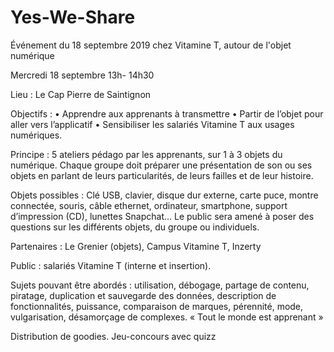 # Yes-We-Share
Événement du 18 septembre 2019 chez Vitamine T, autour de l'objet numérique

Mercredi 18 septembre
13h- 14h30

Lieu : Le Cap Pierre de Saintignon 

Objectifs : 
•	Apprendre aux apprenants à transmettre
•	Partir de l’objet pour aller vers l’applicatif
•	Sensibiliser les salariés Vitamine T aux usages numériques.

Principe : 5 ateliers pédago par les apprenants, sur 1 à 3 objets du numérique. 
Chaque groupe doit préparer une présentation de son ou ses objets en parlant de leurs particularités, de leurs failles et de leur histoire. 

Objets possibles : Clé USB, clavier, disque dur externe, carte puce, montre connectée, souris, câble ethernet, ordinateur, smartphone, support d’impression (CD), lunettes Snapchat… Le public sera amené à poser des questions sur les différents objets, du groupe ou individuels.

Partenaires : Le Grenier (objets), Campus Vitamine T, Inzerty

Public : salariés Vitamine T (interne et insertion).

Sujets pouvant être abordés : utilisation, débogage, partage de contenu, piratage, duplication et sauvegarde des données, description de fonctionnalités, puissance, comparaison de marques, pérennité, mode, vulgarisation, désamorçage de complexes. « Tout le monde est apprenant »

Distribution de goodies. Jeu-concours avec quizz 
